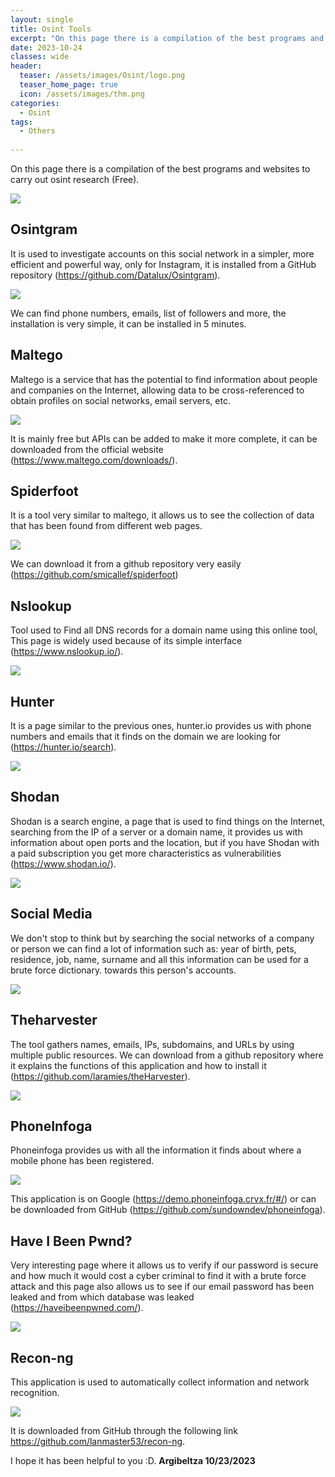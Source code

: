 ```yaml
---
layout: single
title: Osint Tools
excerpt: "On this page there is a compilation of the best programs and websites to carry out osint research."
date: 2023-10-24
classes: wide
header:
  teaser: /assets/images/Osint/logo.png 
  teaser_home_page: true
  icon: /assets/images/thm.png
categories:
  - Osint
tags:
  - Others
  
---
```


On this page there is a compilation of the best programs and websites to carry out osint research (Free).

![](/assets/images/Osint/logo2.jpg)

## Osintgram

It is used to investigate accounts on this social network in a simpler, more efficient and powerful way, only for Instagram, it is installed from a GitHub repository (https://github.com/Datalux/Osintgram).

![](/assets/images/Osint/O-1.png) 

We can find phone numbers, emails, list of followers and more, the installation is very simple, it can be installed in 5 minutes.

## Maltego

Maltego is a service that has the potential to find information about people and companies on the Internet, allowing data to be cross-referenced to obtain profiles on social networks, email servers, etc.

![](/assets/images/Osint/O-2.png) 

It is mainly free but APIs can be added to make it more complete, it can be downloaded from the official website (https://www.maltego.com/downloads/).

## Spiderfoot 

It is a tool very similar to maltego, it allows us to see the collection of data that has been found from different web pages.

![](/assets/images/Osint/O-3.png) 

We can download it from a github repository very easily (https://github.com/smicallef/spiderfoot)

## Nslookup

Tool used to Find all DNS records for a domain name using this online tool, This page is widely used because of its simple interface (https://www.nslookup.io/).

![](/assets/images/Osint/O-4.png) 

## Hunter

It is a page similar to the previous ones, hunter.io provides us with phone numbers and emails that it finds on the domain we are looking for (https://hunter.io/search).

![](/assets/images/Osint/O-5.png) 

## Shodan

Shodan is a search engine, a page that is used to find things on the Internet, searching from the IP of a server or a domain name, it provides us with information about open ports and the location, but if you have Shodan with a paid subscription you get more characteristics as vulnerabilities (https://www.shodan.io/).

![](/assets/images/Osint/O-8.png) 

## Social Media

We don't stop to think but by searching the social networks of a company or person we can find a lot of information such as: year of birth, pets, residence, job, name, surname and all this information can be used for a brute force dictionary. towards this person's accounts.

![](/assets/images/Osint/O-6.png) 

## Theharvester

The tool gathers names, emails, IPs, subdomains, and URLs by using
multiple public resources. We can download from a github repository where it explains the functions of this application and how to install it (https://github.com/laramies/theHarvester).

![](/assets/images/Osint/O-7.png) 

## PhoneInfoga

Phoneinfoga provides us with all the information it finds about where a mobile phone has been registered.

![](/assets/images/Osint/O-9.png) 

This application is on Google (https://demo.phoneinfoga.crvx.fr/#/) or can be downloaded from GitHub (https://github.com/sundowndev/phoneinfoga).

## Have I Been Pwnd?

Very interesting page where it allows us to verify if our password is secure and how much it would cost a cyber criminal to find it with a brute force attack and this page also allows us to see if our email password has been leaked and from which database was leaked (https://haveibeenpwned.com/).

![](/assets/images/Osint/O-10.png) 



## Recon-ng

This application is used to automatically collect information and network recognition.

![](/assets/images/Osint/O-11.png) 

It is downloaded from GitHub through the following link https://github.com/lanmaster53/recon-ng.

I hope it has been helpful to you :D. **Argibeltza 10/23/2023**
